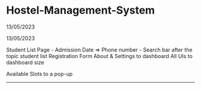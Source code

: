 # Hostel-Management-System
13/05/2023

13/05/2023

Student List Page - Admission Date => Phone number
			            - Search bar after the topic student list
Registration Form
About & Settings to dashboard
All UIs to dashboard size

Available Slots to a pop-up

------------------------------------------------------------------------------
